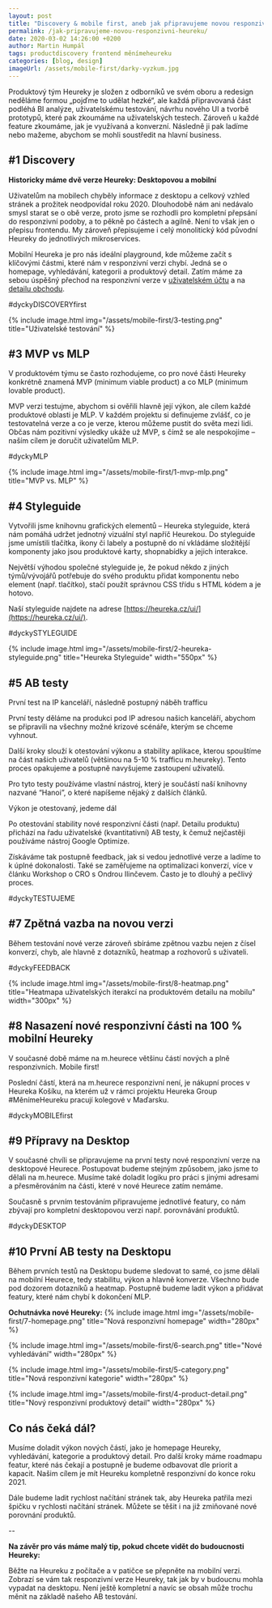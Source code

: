 ```yaml
---
layout: post
title: "Discovery & mobile first, aneb jak připravujeme novou responzivní Heureku"
permalink: /jak-pripravujeme-novou-responzivni-heureku/
date: 2020-03-02 14:26:00 +0200
author: Martin Humpál
tags: productdiscovery frontend měnímeheureku
categories: [blog, design]
imageUrl: /assets/mobile-first/darky-vyzkum.jpg
---
```


Produktový tým Heureky je složen z odborníků ve svém oboru a redesign neděláme formou „pojďme to udělat hezké“, ale každá připravovaná část podléhá BI analýze, uživatelskému testování, návrhu nového UI a tvorbě prototypů, které pak zkoumáme na uživatelských testech. Zároveň u každé feature zkoumáme, jak je využívaná a konverzní. Následně ji pak ladíme nebo mažeme, abychom se mohli soustředit na hlavní business. 

## #1 Discovery

**Historicky máme dvě verze Heureky: Desktopovou a mobilní**

Uživatelům na mobilech chyběly informace z desktopu a celkový vzhled stránek a prožitek neodpovídal roku 2020. Dlouhodobě nám ani nedávalo smysl starat se o obě verze, proto jsme se rozhodli pro kompletní přepsání do responzivní podoby, a to pěkně po částech a agilně. Není to však jen o přepisu frontendu. My zároveň přepisujeme i celý monolitický kód původní Heureky do jednotlivých mikroservices.

Mobilní Heureka je pro nás ideální playground, kde můžeme začít s klíčovými částmi, které nám v responzivní verzi chybí. Jedná se o homepage, vyhledávání, kategorii a produktový detail. Zatím máme za sebou úspěšný přechod na responzivní verze v [uživatelském účtu](https://ucet.heureka.cz/) a na [detailu obchodu](https://obchody.heureka.cz/notino-cz/recenze/overene).

#dyckyDISCOVERYfirst

{% include image.html
      img="/assets/mobile-first/3-testing.png"
      title="Uživatelské testování" %}

## #3 MVP vs MLP
V produktovém týmu se často rozhodujeme, co pro nové části Heureky konkrétně znamená MVP (minimum viable product) a co MLP (minimum lovable product).

MVP verzi testujme, abychom si ověřili hlavně její výkon, ale cílem každé produktové oblasti je MLP. V každém projektu si definujeme zvlášť, co je testovatelná verze a co je verze, kterou můžeme pustit do světa mezi lidi. Občas nám pozitivní výsledky ukáže už MVP, s čímž se ale nespokojíme – naším cílem je doručit uživatelům MLP.

#dyckyMLP

{% include image.html
      img="/assets/mobile-first/1-mvp-mlp.png"
      title="MVP vs. MLP" %}


## #4 Styleguide
Vytvořili jsme knihovnu grafických elementů – Heureka styleguide, která nám pomáhá udržet jednotný vizuální styl napříč Heurekou. Do styleguide jsme umístili tlačítka, ikony či labely a postupně do ní vkládáme složitější komponenty jako jsou produktové karty, shopnabídky a jejich interakce.

Největší výhodou společné styleguide je, že pokud někdo z jiných týmů/vývojářů potřebuje do svého produktu přidat komponentu nebo element (např. tlačítko), stačí použít správnou CSS třídu s HTML kódem a je hotovo.

Naší styleguide najdete na adrese [https://heureka.cz/ui/](https://heureka.cz/ui/). 

#dyckySTYLEGUIDE

{% include image.html
      img="/assets/mobile-first/2-heureka-styleguide.png"
      title="Heureka Styleguide" 
      width="550px"
      %}

## #5 AB testy

První test na IP kanceláří, následně postupný náběh trafficu

První testy děláme na produkci pod IP adresou našich kanceláří, abychom se připravili na všechny možné krizové scénáře, kterým se chceme vyhnout.

Další kroky slouží k otestování výkonu a stability aplikace, kterou spouštíme na část našich uživatelů (většinou na 5-10 % trafficu m.heureky). Tento proces opakujeme a postupně navyšujeme zastoupení uživatelů.

Pro tyto testy používáme vlastní nástroj, který je součástí naší knihovny nazvané “Hanoi”, o které napíšeme nějaký z dalších článků.

Výkon je otestovaný, jedeme dál

Po otestování stability nové responzivní části (např. Detailu produktu) přichází na řadu uživatelské (kvantitativní) AB testy, k čemuž nejčastěji používáme nástroj Google Optimize. 

Získáváme tak postupně feedback, jak si vedou jednotlivé verze a ladíme to k úplné dokonalosti. Také se zaměřujeme na optimalizaci konverzí, více v článku Workshop o CRO s Ondrou Ilinčevem. Často je to dlouhý a pečlivý proces.

#dyckyTESTUJEME

## #7 Zpětná vazba na novou verzi
Během testování nové verze zároveň sbíráme zpětnou vazbu nejen z čísel konverzí, chyb, ale hlavně z dotazníků, heatmap a rozhovorů s uživateli.

#dyckyFEEDBACK

{% include image.html
      img="/assets/mobile-first/8-heatmap.png"
      title="Heatmapa uživatelských iterakcí na produktovém detailu na mobilu" 
      width="300px"
      %}

## #8 Nasazení nové responzivní části na 100 % mobilní Heureky
V současné době máme na m.heurece většinu částí nových a plně responzivních. Mobile first!

Poslední částí, která na m.heurece responzivní není, je nákupní proces v Heureka Košíku, na kterém už v rámci projektu Heureka Group #MěnímeHeureku pracují kolegové v Maďarsku.

#dyckyMOBILEfirst

## #9 Přípravy na Desktop
V současné chvíli se připravujeme na první testy nové responzivní verze na desktopové Heurece. Postupovat budeme stejným způsobem, jako jsme to dělali na m.heurece. Musíme také doladit logiku pro práci s jinými adresami a přesměrováním na části, které v nové Heurece zatím nemáme.

Současně s prvním testováním připravujeme jednotlivé featury, co nám zbývají pro kompletní desktopovou verzi např. porovnávání produktů. 

#dyckyDESKTOP

## #10 První AB testy na Desktopu
Během prvních testů na Desktopu budeme sledovat to samé, co jsme dělali na mobilní Heurece, tedy stabilitu, výkon a hlavně konverze. Všechno bude pod dozorem dotazníků a heatmap. Postupně budeme ladit výkon a přidávat featury, které nám chybí k dokončení MLP.

**Ochutnávka nové Heureky:**
{% include image.html
      img="/assets/mobile-first/7-homepage.png"
      title="Nová responzivní homepage" 
      width="280px"
      %}

{% include image.html
      img="/assets/mobile-first/6-search.png"
      title="Nové vyhledávání" 
      width="280px"
      %}

{% include image.html
      img="/assets/mobile-first/5-category.png"
      title="Nová responzivní kategorie" 
      width="280px"
      %}

{% include image.html
      img="/assets/mobile-first/4-product-detail.png"
      title="Nový responzivní produktový detail" 
      width="280px"
      %}


## Co nás čeká dál?

Musíme doladit výkon nových částí, jako je homepage Heureky, vyhledávání, kategorie a produktový detail. Pro další kroky máme roadmapu featur, které nás čekají a postupně je budeme odbavovat dle priorit a kapacit. Našim cílem je mít Heureku kompletně responzivní do konce roku 2021.

Dále budeme ladit rychlost načítání stránek tak, aby Heureka patřila mezi špičku v rychlosti načítání stránek. Můžete se těšit i na již zmiňované nové porovnání produktů.

--

**Na závěr pro vás máme malý tip, pokud chcete vidět do budoucnosti Heureky:**

Běžte na Heureku z počítače a v patičce se přepněte na mobilní verzi. Zobrazí se vám tak responzivní verze Heureky, tak jak by v budoucnu mohla vypadat na desktopu. Není ještě kompletní a navíc se obsah může trochu měnit na základě našeho AB testování.